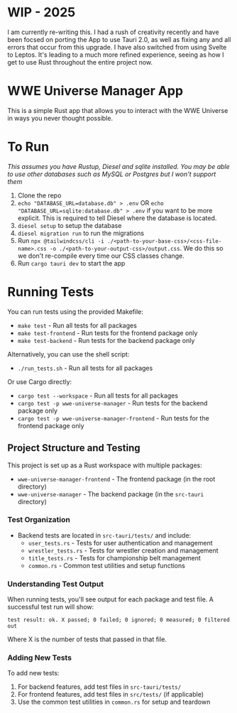# WIP - 2025

I am currently re-writing this. I had a rush of creativity recently and have been focsed on porting the App to use Tauri 2.0, as well as fixing any and all errors that occur from this upgrade. I have also switched from using Svelte to Leptos. It's leading to a much more refined experience, seeing as how I get to use Rust throughout the entire project now.

# WWE Universe Manager App

This is a simple Rust app that allows you to interact with the WWE Universe in ways you never thought possible.

# To Run

*This assumes you have Rustup, Diesel and sqlite installed. You may be able to use other databases such as MySQL or Postgres but I won't support them*

1. Clone the repo
2. `echo "DATABASE_URL=database.db" > .env` OR `echo "DATABASE_URL=sqlite:database.db" > .env` if you want to be more explicit. This is required to tell Diesel where the database is located.
3. `diesel setup` to setup the database
4. `diesel migration run` to run the migrations
5. Run `npx @tailwindcss/cli -i ./<path-to-your-base-css>/<css-file-name>.css -o ./<path-to-your-output-css>/output.css`. We do this so we don't re-compile every time our CSS classes change.
6. Run `cargo tauri dev` to start the app

# Running Tests

You can run tests using the provided Makefile:

- `make test` - Run all tests for all packages
- `make test-frontend` - Run tests for the frontend package only
- `make test-backend` - Run tests for the backend package only

Alternatively, you can use the shell script:

- `./run_tests.sh` - Run all tests for all packages

Or use Cargo directly:

- `cargo test --workspace` - Run all tests for all packages
- `cargo test -p wwe-universe-manager` - Run tests for the backend package only
- `cargo test -p wwe-universe-manager-frontend` - Run tests for the frontend package only

## Project Structure and Testing

This project is set up as a Rust workspace with multiple packages:

- `wwe-universe-manager-frontend` - The frontend package (in the root directory)
- `wwe-universe-manager` - The backend package (in the `src-tauri` directory)

### Test Organization

- Backend tests are located in `src-tauri/tests/` and include:
  - `user_tests.rs` - Tests for user authentication and management
  - `wrestler_tests.rs` - Tests for wrestler creation and management
  - `title_tests.rs` - Tests for championship belt management
  - `common.rs` - Common test utilities and setup functions

### Understanding Test Output

When running tests, you'll see output for each package and test file. A successful test run will show:

```
test result: ok. X passed; 0 failed; 0 ignored; 0 measured; 0 filtered out
```

Where X is the number of tests that passed in that file.

### Adding New Tests

To add new tests:

1. For backend features, add test files in `src-tauri/tests/`
2. For frontend features, add test files in `src/tests/` (if applicable)
3. Use the common test utilities in `common.rs` for setup and teardown

